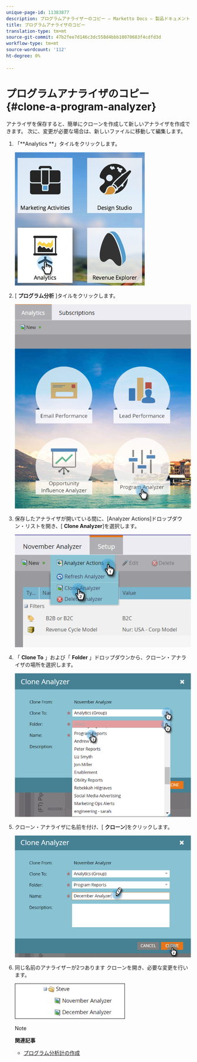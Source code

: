 ```yaml
---
unique-page-id: 11383877
description: プログラムアナライザーのコピー — Marketto Docs — 製品ドキュメント
title: プログラムアナライザのコピー
translation-type: tm+mt
source-git-commit: 47b2fee7d146c3dc558d4bbb10070683f4cdfd3d
workflow-type: tm+mt
source-wordcount: '112'
ht-degree: 0%

---
```



# プログラムアナライザのコピー {#clone-a-program-analyzer}

アナライザを保存すると、簡単にクローンを作成して新しいアナライザを作成できます。 次に、変更が必要な場合は、新しいファイルに移動して編集します。

1. 「**Analytics **」タイルをクリックします。

   ![](assets/2017-05-01-08-20-37.png)

1. [ **プログラム分析** ]タイルをクリックします。

   ![](assets/program-analyzer-icon-hand.png)

1. 保存したアナライザが開いている間に、[Analyzer Actions]ドロップダウン・リストを開き、[ **Clone Analyzer**]を選択します。

   ![](assets/image2016-10-31-16-3a12-3a6.png)

1. 「 **Clone To** 」および「 **Folder** 」ドロップダウンから、クローン・アナライザの場所を選択します。

   ![](assets/image2016-10-31-16-3a13-3a42.png)

1. クローン・アナライザに名前を付け、[ **クローン**]をクリックします。

   ![](assets/image2016-10-31-16-3a15-3a15.png)

1. 同じ名前のアナライザーが2つあります クローンを開き、必要な変更を行います。

   ![](assets/image2016-10-31-16-3a17-3a11.png)

   >[!NOTE]
   >
   >**関連記事**
   >
   >    
   >    
   >    * [プログラム分析計の作成](create-a-program-analyzer.md)


